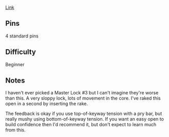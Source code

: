 [Link](https://www.wilko.com/en-uk/wilko-laminated-double-locking-padlock-50mm/p/0154213)

## Pins

4 standard pins

## Difficulty

Beginner

## Notes

I haven't ever picked a Master Lock \#3 but I can't imagine they're
worse than this. A very sloppy lock, lots of movement in the core. I've
raked this open in a second by inserting the rake.

The feedback is okay if you use top-of-keyway tension with a pry bar,
but really mushy using bottom-of-keyway tension. If you want an easy
open to build confidence then I'd recommend it, but don't expect to
learn much from this.
